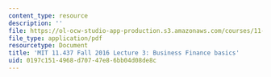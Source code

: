 ```yaml
---
content_type: resource
description: ''
file: https://ol-ocw-studio-app-production.s3.amazonaws.com/courses/11-437-financing-economic-development-fall-2016/0197c1514968d70747e86bb04d08de8c_MIT11_437F16_Lec3.pdf
file_type: application/pdf
resourcetype: Document
title: 'MIT 11.437 Fall 2016 Lecture 3: Business Finance basics'
uid: 0197c151-4968-d707-47e8-6bb04d08de8c
---
```

